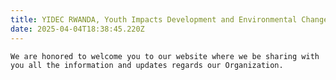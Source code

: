 ```yaml
---
title: YIDEC RWANDA, Youth Impacts Development and Environmental Change
date: 2025-04-04T18:38:45.220Z
---
```

 `We are honored to welcome you to our website where we be sharing with you all the information and updates regards our Organization.`